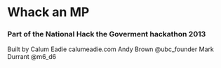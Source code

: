 # Whack an MP

### Part of the National Hack the Goverment hackathon 2013

Built by
Calum Eadie calumeadie.com
Andy Brown @ubc_founder
Mark Durrant @m6_d6